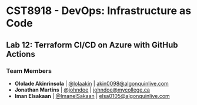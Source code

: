 # CST8918 - DevOps: Infrastructure as Code
## Lab 12: Terraform CI/CD on Azure with GitHub Actions
### Team Members
- **Ololade Akinrinsola** | [@lolaakin](https://github.com/lolaakin) | akin0098@algonquinlive.com
- **Jonathan Martins** | [@johndoe](https://github.com/johndoe) | johndoe@mycollege.ca
- **Iman Elsakaan** | [@ImanelSakaan](https://github.com/ImanelSakaan) | elsa0105@algonquinlive.com
